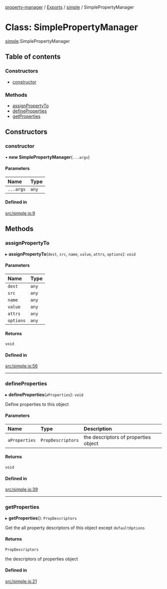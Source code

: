 [property-manager](../README.md) / [Exports](../modules.md) / [simple](../modules/simple-1.md) / SimplePropertyManager

# Class: SimplePropertyManager

[simple](../modules/simple-1.md).SimplePropertyManager

## Table of contents

### Constructors

- [constructor](simple-1.SimplePropertyManager.md#constructor)

### Methods

- [assignPropertyTo](simple-1.SimplePropertyManager.md#assignpropertyto)
- [defineProperties](simple-1.SimplePropertyManager.md#defineproperties)
- [getProperties](simple-1.SimplePropertyManager.md#getproperties)

## Constructors

### constructor

• **new SimplePropertyManager**(`...args`)

#### Parameters

| Name | Type |
| :------ | :------ |
| `...args` | `any` |

#### Defined in

[src/simple.js:9](https://github.com/snowyu/property-manager.js/blob/7796872/src/simple.js#L9)

## Methods

### assignPropertyTo

▸ **assignPropertyTo**(`dest`, `src`, `name`, `value`, `attrs`, `options`): `void`

#### Parameters

| Name | Type |
| :------ | :------ |
| `dest` | `any` |
| `src` | `any` |
| `name` | `any` |
| `value` | `any` |
| `attrs` | `any` |
| `options` | `any` |

#### Returns

`void`

#### Defined in

[src/simple.js:56](https://github.com/snowyu/property-manager.js/blob/7796872/src/simple.js#L56)

___

### defineProperties

▸ **defineProperties**(`aProperties`): `void`

Define properties to this object

#### Parameters

| Name | Type | Description |
| :------ | :------ | :------ |
| `aProperties` | `PropDescriptors` | the descriptors of properties object |

#### Returns

`void`

#### Defined in

[src/simple.js:39](https://github.com/snowyu/property-manager.js/blob/7796872/src/simple.js#L39)

___

### getProperties

▸ **getProperties**(): `PropDescriptors`

Get the all property descriptors of this object except `defaultOptions`

#### Returns

`PropDescriptors`

the descriptors of properties object

#### Defined in

[src/simple.js:21](https://github.com/snowyu/property-manager.js/blob/7796872/src/simple.js#L21)
